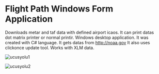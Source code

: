 # Flight Path Windows Form Application
Downloads metar and taf data with defined airport icaos. It can print datas dot matrix printer or normal printir.
Windows desktop application. It  was created with C# language.
It gets datas from http://noaa.gov
It also uses clickonce update tool.
Works with XLM data.

![ucusyolu1](https://user-images.githubusercontent.com/33286278/64075480-aaee2900-ccc1-11e9-9efa-120df2c0042b.jpg)

![ucusyolu2](https://user-images.githubusercontent.com/33286278/64075482-b04b7380-ccc1-11e9-9f25-90a213054d52.jpg)

